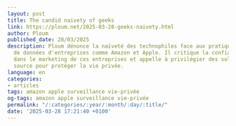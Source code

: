 ```yaml
---
layout: post
title: The candid naivety of geeks
link: https://ploum.net/2025-03-28-geeks-naivety.html
author: Ploum
published_date: 28/03/2025
description: Ploum dénonce la naïveté des technophiles face aux pratiques de collecte
  de données d'entreprises comme Amazon et Apple. Il critique la confiance aveugle
  dans le marketing de ces entreprises et appelle à privilégier des solutions open
  source pour protéger la vie privée.
language: en
categories:
- articles
tags: amazon apple surveillance vie-privée
og-tags: amazon apple surveillance vie-privée
permalink: "/:categories/:year/:month/:day/:title/"
date: '2025-03-28 17:21:40 +0100'
---
```

